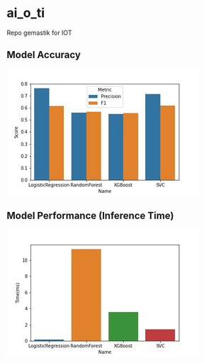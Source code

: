 # ai_o_ti
Repo gemastik for IOT

## Model Accuracy
![accuracy](https://github.com/galacticor/ai_o_ti/blob/main/img/plot1.jpg?raw=true)

## Model Performance (Inference Time)
![performance](https://github.com/galacticor/ai_o_ti/blob/main/img/plot2.jpg?raw=true)
